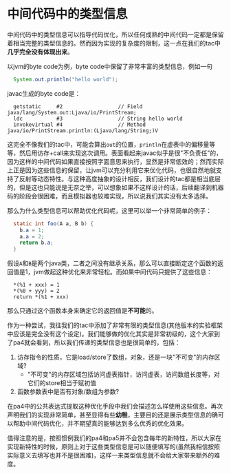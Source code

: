# 中间代码中的类型信息

中间代码中的类型信息可以指导代码优化，所以任何成熟的中间代码一定都是保留着相当完整的类型信息的。然而因为实现的复杂度的限制，这一点在我们的tac中**几乎完全没有体现出来**。

以jvm的byte code为例，byte code中保留了非常丰富的类型信息，例如一句

```java
  System.out.println("hello world");
```

javac生成的byte code是：

```
  getstatic     #2                  // Field java/lang/System.out:Ljava/io/PrintStream;
  ldc           #3                  // String hello world
  invokevirtual #4                  // Method java/io/PrintStream.println:(Ljava/lang/String;)V
```

这完全不像我们的tac中，可能会算出`out`的位置，`println`在虚表中的偏移量等等，然后用访存+call来实现这次调用。表面看起来javac似乎是很"不负责任"的，因为这样的中间代码如果直接按照字面意思来执行，显然是非常低效的；然而实际上正是因为这些信息的保留，让jvm可以充分利用它来优化代码，也很自然地就支持了反射等动态特性。与这种高度抽象的设计相反，我们设计的tac都是相当底层的，但是这也只能说是无奈之举，可以想象如果不这样设计的话，后续翻译到机器码的阶段会很困难，而且模拟器也较难实现，所以说我们其实没有太多选择。

那么为什么类型信息可以帮助优化代码呢，这里可以举一个非常简单的例子：

```java
  static int foo(A a, B b) {
    b.a = 1;
    a.a = 2;
    return b.a;
  }
```

假设`A`和`B`是两个java类，二者之间没有继承关系，那么可以直接断定这个函数的返回值是1，jvm做起这种优化来非常轻松。而如果中间代码只提供了这些信息：

```
  *(%1 + xxx) = 1
  *(%0 + yyy) = 2
  return *(%1 + xxx)
```

那么只通过这个函数本身来确定它的返回值是**不可能**的。

作为一种尝试，我往我们的tac中添加了非常有限的类型信息(其他版本的实验框架中应该是完全没有这个设定)。我们能够做的优化其实是非常初级的，这个大家到了pa4就会看到，所以我们传递的类型信息也是很简单的，包括：

1. 访存指令的性质，它是load/store了数组，对象，还是一块"不可变"的内存区域?
   - "不可变"的内存区域包括访问虚表指针，访问虚表，访问数组长度等，对它们的store相当于赋初值
2. 函数参数表中是否有对象/数组为参数?

在pa4中的公共表达式提取这种优化手段中我们会描述怎么样使用这些信息。再次声明我们的实现非常简单，甚至显得有些**幼稚**，主要目的还是展示类型信息的确可以帮助中间代码优化，并不期望真的能够达到多么优秀的优化效果。

值得注意的是，按照惯例我们的pa4和pa5并不会包含每年的新特性，所以大家在实现新特性的时候，原则上对于这些类型信息是可以随便填写的(虽然我相信按照实际意义去填写也并不是很困难)，这样一来类型信息就不会给大家带来额外的难度。